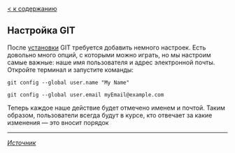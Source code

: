 [< к содержанию](./readme.md)

## Настройка GIT

После [установки](./install_git.md) GIT требуется добавить немного настроек. Есть довольно много опций, с которыми можно играть, но мы настроим самые важные: наше имя пользователя и адрес электронной почты. Откройте терминал и запустите команды:

`git config --global user.name "My Name"`

`git config --global user.email myEmail@example.com`

Теперь каждое наше действие будет отмечено именем и почтой. Таким образом, пользователи всегда будут в курсе, кто отвечает за какие изменения — это вносит порядок
___
[_Источник_](https://zen.yandex.ru/media/id/5eba7f439f339d116671be06/git-za-polchasa-rukovodstvo-dlia-nachinaiuscih-5f3fab30ec8ffe34a08705a2)

